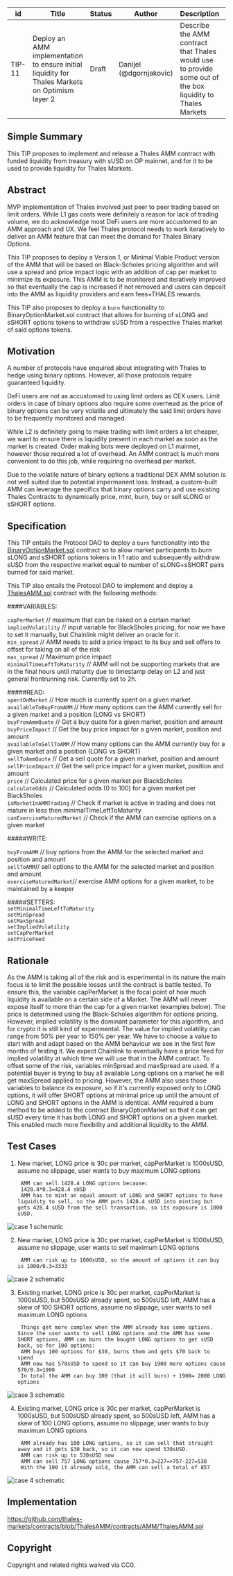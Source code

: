 | id | Title | Status | Author | Description | Discussions to | Created |
| ----------- | ----------- | ----------- | ----------- | ----------- | ----------- | ----------- |
| TIP-11 | Deploy an AMM implementation to ensure initial liquidity for Thales Markets on Optimism layer 2 | Draft | Danijel (@dgornjakovic) | Describe the AMM contract that Thales would use to provide some out of the box liquidity to Thales Markets | https://discord.gg/8bzFdpGTrp | 2021-12-10
 
## Simple Summary
 
This TIP proposes to implement and release a Thales AMM contract with funded liquidity from treasury with sUSD on OP mainnet, and for it to be used to provide liquidity for Thales Markets.
 
## Abstract
 
MVP implementation of Thales involved just peer to peer trading based on limit orders. While L1 gas costs were definitely a reason for lack of trading volume, we do acknowledge most DeFi users are more accustomed to an AMM approach and UX. We feel Thales protocol needs to work iteratively to deliver an AMM feature that can meet the demand for Thales Binary Options.  

This TIP proposes to deploy a Version 1, or Minimal Viable Product version of the AMM that will be based on Black-Scholes pricing algorithm and will use a spread and price impact logic with an addition of cap per market to minimize its exposure. This AMM is to be monitored and iteratively improved so that eventually the cap is increased if not removed and users can deposit into the AMM as liquidity providers and earn fees+THALES rewards.

This TIP also proposes to deploy a `burn` functionality to BinaryOptionMarket.sol contract that allows for burning of sLONG and sSHORT options tokens to withdraw sUSD from a respective Thales market of said options tokens.
 
## Motivation
 
A number of protocols have enquired about integrating with Thales to hedge using binary options. However, all those protocols require guaranteed liquidity.  

DeFi users are not as accustomed to using limit orders as CEX users. Limit orders in case of binary options also require some overhead as the price of binary options can be very volatile and ultimately the said limit orders have to be frequently monitored and managed.  

While L2 is definitely going to make trading with limit orders a lot cheaper, we want to ensure there is liquidity present in each market as soon as the market is created. Order making bots were deployed on L1 mainnet, however those required a lot of overhead. An AMM contract is much more convenient to do this job, while requiring no overhead per market.
  
Due to the volatile nature of binary options a traditional DEX AMM solution is not well suited due to potential impermanent loss. Instead, a custom-built AMM can leverage the specifics that binary options carry and use existing Thales Contracts to dynamically price, mint, burn, buy or sell sLONG or sSHORT options.
 
## Specification

This TIP entails the Protocol DAO to deploy a `burn` functionality into the [BinaryOptionMarket.sol](https://github.com/thales-markets/contracts/blob/main/contracts/BinaryOptions/BinaryOptionMarket.sol) contract so to allow market participants to burn sLONG and sSHORT options tokens in 1:1 ratio and subsequently withdraw sUSD from the respective market equal to number of sLONG+sSHORT pairs burned for said market.
 
This TIP also entails the Protocol DAO to implement and deploy a [ThalesAMM.sol](https://github.com/thales-markets/contracts/blob/ThalesAMM/contracts/AMM/ThalesAMM.sol) contract with the following methods:  

####VARIABLES:  

`capPerMarket` // maximum that can be risked on a certain market    
`impliedVolatility` // input variable for BlackSholes pricing, for now we have to set it manually, but Chainlink might deliver an oracle for it.       
`min_spread` // AMM needs to add a price impact to its buy and sell offers to offset for taking on all of the risk  
`max_spread` // Maximum price impact    
`minimalTimeLeftToMaturity` // AMM will not be supporting markets that are in the final hours until maturity due to timestamp delay on L2 and just general frontrunning risk. Currently set to 2h.    
 
#####READ:  
`spentOnMarket` // How much is currently spent on a given market    
`availableToBuyFromAMM` // How many options can the AMM currently sell for a given market and a position (LONG vs SHORT)    
`buyFromAmmQuote` // Get a buy quote for a given market, position and amount  
`buyPriceImpact` // Get the buy price impact for a given market, position and amount  
`availableToSellToAMM` // How many options can the AMM currently buy for a given market and a position (LONG vs SHORT)    
`sellToAmmQuote` //  Get a sell quote for a given market, position and amount  
`sellPriceImpact` // Get the sell price impact for a given market, position and amount  
`price` // Calculated price for a given market per BlackScholes  
`calculateOdds` // Calculated odds (0 to 100) for a given market per BlackSholes  
`isMarketInAMMTrading` // Check if market is active in trading and does not mature in less then minimalTimeLeftToMaturity     
`canExerciseMaturedMarket` // Check if the AMM can exercise options on a given market  
  
#####WRITE:
 
`buyFromAMM` // buy options from the AMM for the selected market and position and amount    
`sellToAMM`// sell options to the AMM for the selected market and position and amount  
`exerciseMaturedMarket`// exercise AMM options for a given market, to be maintained by a keeper  
 
#####SETTERS:  
`setMinimalTimeLeftToMaturity`    
`setMinSpread`  
`setMaxSpread`  
`setImpliedVolatility`    
`setCapPerMarket`   
`setPriceFeed`  

## Rationale
 
As the AMM is taking all of the risk and is experimental in its nature the main focus is to limit the possible losses until the contract is battle tested. To ensure this, the variable capPerMarket is the focal point of how much liquidity is available on a certain side of a Market. The AMM will never expose itself to more than the cap for a given market (examples below).
The price is determined using the Black-Scholes algorithm for options pricing. However, implied volatility is the dominant parameter for this algorithm, and for crypto it is still kind of experimental. The value for implied volatility can range from 50% per year to 150% per year. We have to choose a value to start with and adapt based on the AMM behaviour we see in the first few months of testing it. We expect Chainlink to eventually have a price feed for implied volatility at which time we will use that in the AMM contract.
To offset some of the risk, variables minSpread and maxSpread are used. If a potential buyer is trying to buy all available Long options on a market he will get maxSpread applied to pricing. However, the AMM also uses those variables to balance its exposure, so if it's currently exposed only to LONG options, it will offer SHORT options at minimal price up until the amount of LONG and SHORT options in the AMM is identical.
AMM required a burn method to be added to the contract BinaryOptionMarket so that it can get sUSD every time it has both LONG and SHORT options on a given market. This enabled much more flexibility and additional liquidity to the AMM.

 
## Test Cases
 
1. New market, LONG price is 30c per market, capPerMarket is 1000sUSD, assume no slippage, user wants to buy maximum LONG options  
  
        AMM can sell 1428.4 LONG options because:
        1428.4*0.3=428.4 sUSD
        AMM has to mint an equal amount of LONG and SHORT options to have liquidity to sell, so the AMM puts 1428.4 sUSD into minting but gets 428.4 sUSD from the sell transaction, so its exposure is 1000 sUSD.
![case 1 schematic](https://raw.githubusercontent.com/MamercusOfMiletus/shemeTIP/main/Desktop%20-%201.png)

2. New market, LONG price is 30c per market, capPerMarket is 1000sUSD, assume no slippage, user wants to sell maximum LONG options
  
        AMM can risk up to 1000sUSD, so the amount of options it can buy is 1000/0.3=3333
![case 2 schematic](https://raw.githubusercontent.com/MamercusOfMiletus/shemeTIP/main/case%202.png)

3. Existing market, LONG price is 30c per market, capPerMarket is 1000sUSD, but 500sUSD already spent, so 500sUSD left, AMM has a skew of 100 SHORT options, assume no slippage, user wants to sell maximum LONG options  

        Things get more complex when the AMM already has some options. Since the user wants to sell LONG options and the AMM has some SHORT options, AMM can burn the bought LONG options to get sUSD back, so for 100 options:
        AMM buys 100 options for $30, burns them and gets $70 back to spend
        AMM now has 570sUSD to spend so it can buy 1900 more options cause 570/0.3=1900
        In total the AMM can buy 100 (that it will burn) + 1900= 2000 LONG options
![case 3 schematic](https://raw.githubusercontent.com/MamercusOfMiletus/shemeTIP/main/case%203.jpg)        
 
4. Existing market, LONG price is 30c per market, capPerMarket is 1000sUSD, but 500sUSD already spent, so 500sUSD left, AMM has a skew of 100 LONG options, assume no slippage, user wants to buy maximum LONG options  

        AMM already has 100 LONG options, so it can sell that straight away and it gets $30 back, so it can now spend 530sUSD.
        AMM can risk up to 530sUSD now
        AMM can sell 757 LONG options cause 757*0.3=227=>757-227=530
        With the 100 it already sold, the AMM can sell a total of 857
![case 4 schematic](https://raw.githubusercontent.com/MamercusOfMiletus/shemeTIP/main/case%204.png)
 
## Implementation
 
https://github.com/thales-markets/contracts/blob/ThalesAMM/contracts/AMM/ThalesAMM.sol
 
## Copyright
 
Copyright and related rights waived via CC0.
